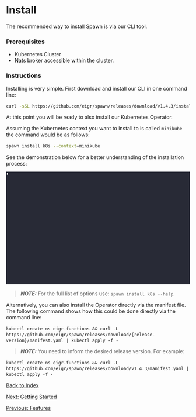 # Install

The recommended way to install Spawn is via our CLI tool.

### Prerequisites

- Kubernetes Cluster
- Nats broker accessible within the cluster.

### Instructions

Installing is very simple. First download and install our CLI in one command line:

```sh
curl -sSL https://github.com/eigr/spawn/releases/download/v1.4.3/install.sh | sh
```

At this point you will be ready to also install our Kubernetes Operator.

Assuming the Kubernetes context you want to install to is called `minikube` the command would be as follows:

```sh
spawn install k8s --context=minikube
```

See the demonstration below for a better understanding of the installation process:

![Setting Up Operator](gifs/install.gif)

> **_NOTE:_** For the full list of options use: `spawn install k8s --help`.

Alternatively, you can also install the Operator directly via the manifest file. The following command shows how this could be done directly via the command line:

```shell
kubectl create ns eigr-functions && curl -L https://github.com/eigr/spawn/releases/download/{release-version}/manifest.yaml | kubectl apply -f -
```

> **_NOTE:_** You need to inform the desired release version. For example:

```shell
kubectl create ns eigr-functions && curl -L https://github.com/eigr/spawn/releases/download/v1.4.3/manifest.yaml | kubectl apply -f -
```

[Back to Index](index.md)

[Next: Getting Started](getting_started.md)

[Previous: Features](features.md)